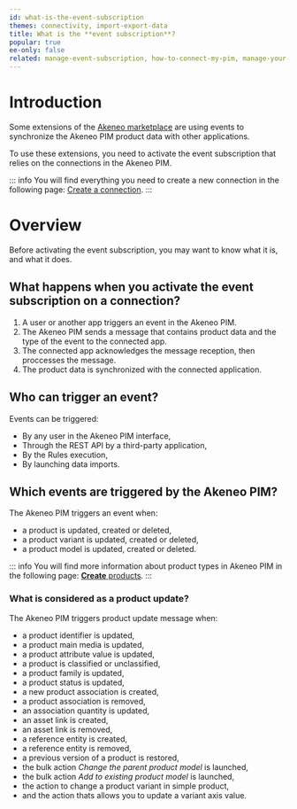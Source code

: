 ```yaml
---
id: what-is-the-event-subscription
themes: connectivity, import-export-data
title: What is the **event subscription**?
popular: true
ee-only: false
related: manage-event-subscription, how-to-connect-my-pim, manage-your-connections
---
```


# Introduction

Some extensions of the [Akeneo marketplace](https://marketplace.akeneo.com) are using events to synchronize the Akeneo PIM product data with other applications. 

To use these extensions, you need to activate the event subscription that relies on the connections in the Akeneo PIM. 

::: info
You will find everything you need to create a new connection in the following page: [Create a connection](manage-your-connections.html#create-a-connection). 
:::

# Overview
Before activating the event subscription, you may want to know what it is, and what it does. 

## What happens when you activate the event subscription on a connection?

1. A user or another app triggers an event in the Akeneo PIM. 
2. The Akeneo PIM sends a message that contains product data and the type of the event to the connected app. 
3. The connected app acknowledges the message reception, then proccesses the message.
4. The product data is synchronized with the connected application. 

## Who can trigger an event?

Events can be triggered:
- By any user in the Akeneo PIM interface, 
- Through the REST API by a third-party application,
- By the Rules execution, 
- By launching data imports.

## Which events are triggered by the Akeneo PIM?

The Akeneo PIM triggers an event when:
- a product is updated, created or deleted,
- a product variant is updated, created or deleted,
- a product model is updated, created or deleted.


::: info
You will find more information about product types in Akeneo PIM in the following page: [**Create** products](create-a-product.html).
:::

### What is considered as a product update?

The Akeneo PIM triggers product update message when: 
- a product identifier is updated,
- a product main media is updated,
- a product attribute value is updated,
- a product is classified or unclassified,
- a product family is updated,
- a product status is updated,
- a new product association is created,
- a product association is removed,
- an association quantity is updated,
- an asset link is created,
- an asset link is removed,
- a reference entity is created,
- a reference entity is removed,
- a previous version of a product is restored,
- the bulk action _Change the parent product model_ is launched,
- the bulk action _Add to existing product model_ is launched,
- the action to change a product variant in simple product, 
- and the action thats allows you to update a variant axis value.